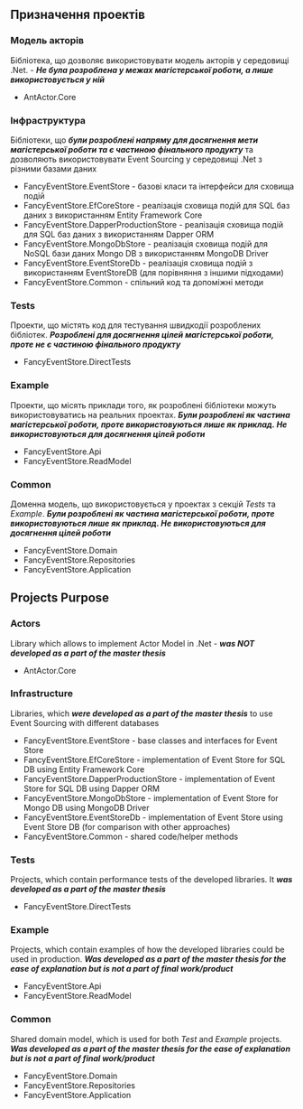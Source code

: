 ## Призначення проектів

### Модель акторів 
Бібліотека, що дозволяє використовувати модель акторів у середовищі .Net. - ___Не була розроблена у межах магістерської роботи, а лише використовується у ній___
* AntActor.Core

### Інфраструктура 
Бібліотеки, що ___були розроблені напряму для досягнення мети магістерської роботи та є частиною фінального продукту___ та дозволяють використовувати Event Sourcing у середовищі .Net з різними базами даних
* FancyEventStore.EventStore - базові класи та інтерфейси для сховища подій
* FancyEventStore.EfCoreStore - реалізація сховища подій для SQL баз даних з використанням Entity Framework Core
* FancyEventStore.DapperProductionStore - реалізація сховища подій для SQL баз даних з використанням Dapper ORM
* FancyEventStore.MongoDbStore - реалізація сховища подій для NoSQL бази даних Mongo DB з використанням MongoDB Driver
* FancyEventStore.EventStoreDb - реалізація сховища подій з використанням EventStoreDB (для порівняння з іншими підходами)
* FancyEventStore.Common - спільний код та допоміжні методи

### Tests 
Проекти, що містять код для тестування швидкодії розроблених бібліотек. ___Розроблені для досягнення цілей магістерської роботи, проте не є частиною фінального продукту___
* FancyEventStore.DirectTests

### Example 
Проекти, що місять приклади того, як розроблені бібліотеки можуть використовуватись на реальних проектах. ___Були розроблені як частина магістерської роботи, проте використовуються лише як приклад. Не використовуються для досягнення цілей роботи___
* FancyEventStore.Api
* FancyEventStore.ReadModel

### Common 
Доменна модель, що використовується у проектах з секцій *Tests* та *Example*. ___Були розроблені як частина магістерської роботи, проте використовуються лише як приклад. Не використовуються для досягнення цілей роботи___
* FancyEventStore.Domain
* FancyEventStore.Repositories
* FancyEventStore.Application



## Projects Purpose

### Actors
Library which allows to implement Actor Model in .Net - ___was NOT developed as a part of the master thesis___
* AntActor.Core

### Infrastructure
Libraries, which ___were developed as a part of the master thesis___ to use Event Sourcing with different databases
* FancyEventStore.EventStore - base classes and interfaces for Event Store
* FancyEventStore.EfCoreStore - implementation of Event Store for SQL DB using Entity Framework Core
* FancyEventStore.DapperProductionStore - implementation of Event Store for SQL DB using Dapper ORM
* FancyEventStore.MongoDbStore - implementation of Event Store for Mongo DB using MongoDB Driver
* FancyEventStore.EventStoreDb - implementation of Event Store using Event Store DB (for comparison with other approaches)
* FancyEventStore.Common - shared code/helper methods

### Tests 
Projects, which contain performance tests of the developed libraries. It ___was developed as a part of the master thesis___
* FancyEventStore.DirectTests

### Example 
Projects, which contain examples of how the developed libraries could be used in production. ___Was developed as a part of the master thesis for the ease of explanation but is not a part of final work/product___
* FancyEventStore.Api
* FancyEventStore.ReadModel

### Common 
Shared domain model, which is used for both *Test* and *Example* projects. ___Was developed as a part of the master thesis for the ease of explanation but is not a part of final work/product___
* FancyEventStore.Domain
* FancyEventStore.Repositories
* FancyEventStore.Application
